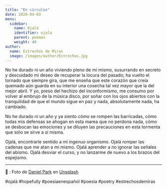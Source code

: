 ```yaml
---
title: "En círculos"
date: 2020-04-03
menu:
  sidebar:
    name: Ojalá
    identifier: ojala
    parent: poemas
    weight: 40
author:
  name: Estrechos de Miras
  image: /images/author/Estrechos.jpg
---
```


No he durado ni un año viviendo pleno de mí mismo, susurrando en secreto y descuidado mi deseo de recuperar la locura del pasado; ha vuelto el tornado que siempre gira, que me enseña que este corazón que creía quemado aún guarda en su interior una cosecha tal vez mayor que la del mejor abril. Y yo, preso del hechizo del inconformismo, me consumo por volver al embrujo de la música disco, por soñar con los ojos abiertos con la tranquilidad de que el mundo sigue en paz y nada, absolutamente nada, ha cambiado.

No he durado ni un año y ya siento cómo se rompen las barricadas, cómo todas mis defensas se ahogan en esta marea que no perdona nada, cómo se desbocan las emociones y se diluyen las precauciones en esta tormenta que sólo se sirve a sí misma.

Ojalá, encontrarle sentido a mi ingenuo organismo.
Ojalá romper las cadenas que me atan a mí mismo.
Ojalá aprender a no ignorar las señales del abismo.
Ojalá desviar el curso, y no lanzarme de nuevo a los brazos del espejismo.

---

📸 : Foto de [Daniel Park](https://unsplash.com/@qkrwngh13) en [Unsplash](https://unsplash.com/photos/qeS3bwwKb8A)

#ojalá #hopefully #poesiaenespañol #poesia #poetry #estrechosdemiras
